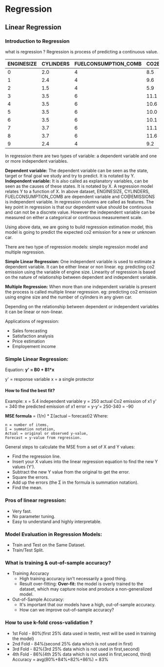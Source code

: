 # Regression

## Linear Regression

### Introduction to Regression

what is regression ?
Regression is process of predicting a continuous value.

| ENGINESIZE | CYLINDERS | FUELCONSUMPTION_COMB | CO2EMISSIONS |
|--- |---|--- |---|
| 0 | 2.0 | 4 | 8.5 | 196 |
| 1 | 2.4 | 4 | 9.6 | 221 |
| 2 | 1.5 | 4 | 5.9 | 136 |
| 3 | 3.5 | 6 |11.1 | 255 |
| 4 | 3.5 | 6 |10.6 | 244 |
| 5 | 3.5 | 6 |10.0 | 230 |
| 6 | 3.5 | 6 |10.1 | 232 |
| 7 | 3.7 | 6 |11.1 | 255 |
| 8 | 3.7 | 6 |11.6 | 267 |
| 9 | 2.4 | 4 | 9.2 | ? | <- Let's predict co2emission for new car

In regression there are two types of variable: a dependent variable and one or more independent variables.

**Dependent variable:** The dependent variable can be seen as the state, target or final goal we study and try to predict. It is notated by Y.
**Independent variable:** It is also called as explanatory variables, can be seen as the causes of these states. It is notated by X.
A regression model relates Y to a function of X.
In above dataset, ENGINESIZE, CYLINDERS, FUELCONSUMPTION_COMB are dependent variable and CO@EMISSIONS is independent variable. 
In regression columns are called as features. The key point in regression is that our dependent value should be continuous and can not be a discrete value.
However the independent variable can be measured on either a categorical or continuous measurement scale.

Using above data, we are going to build regression estimation model, this model is going to predict the expected co2 emission for a new or unknown car.

There are two type of regression models: simple regression model and multiple regression.

**Simple Linear Regression:** One independent variable is used to estimate a dependent variable. It can be either linear or non linear. eg: predicting co2 emission using the variable of engine size. Linearity of regression is based on the nature of relationship between dependent and independent variable.

**Multiple Regression:** When more than one independent variable is present the process is called multiple linear regression. eg: predicting co2 emission using engine size and the number of cylinders in any given car.

Depending on the relationship between dependent or independent variables it can be linear or non-linear.

Applications of regression:
- Sales forecasting
- Satisfaction analysis
- Price estimation
- Employement income

### Simple Linear Regression:
Equation:
**y' = B0 + B1*x**

y' = response variable
x = a single protector

#### How to find the best fit?
Example:
x = 5.4 independent variable
y = 250 actual Co2 emission of x1
y' = 340 the predicted emission of x1
error = y-y'= 250-340 = -90

**MSE formula** = (1/n) * Σ(actual – forecast)2
Where:

    n = number of items,
    Σ = summation notation,
    Actual = original or observed y-value,
    Forecast = y-value from regression.

General steps to calculate the MSE from a set of X and Y values:
- Find the regression line.
- Insert your X values into the linear regression equation to find the new Y values (Y’).
- Subtract the new Y value from the original to get the error.
- Square the errors.
- Add up the errors (the Σ in the formula is summation notation).
- Find the mean.

### Pros of linear regression:
- Very fast.
- No parameter tuning.
- Easy to understand and highly interpretable.

### Model Evaluation in Regression Models:
- Train and Test on the Same Dataset.
- Train/Test Split.

### What is training & out-of-sample accuracy?
- Training Accuracy
    - High training accuracy isn't necessarily a good thing.
    - Result over-fitting: **Over-fit:** the model is overly trained to the dataset, which may capture noise and produce a non-generalized model.
- Out-of-Sample Accuracy:
    - It's important that our models have a high, out-of-sample accuracy.
    - How can we improve out-of-sample accuracy?
### How to use k-fold cross-validation ?
- 1st Fold - 80%(first 25% data used in testin, rest will be used in training the model)
- 2nd Fold - 84%(second 25% data which is not used in first)
- 3rd Fold - 82%(3rd 25% data which is not used in first,second)
- 4th Fold - 86%(4th 25% data which is not used in first,second, third)
Accuracy = avg(80%+84%+82%+86%) = 83%
